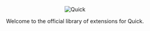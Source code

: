 <p align="center">
  <img src="https://github.com/user-attachments/assets/667313df-381d-4774-aeb5-253a3dbfd409" alt="Quick">
</p>

<p align="center">Welcome to the official library of extensions for Quick.</p>
